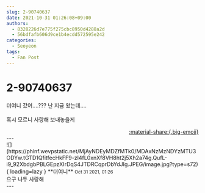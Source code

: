 ```yaml
---
slug: 2-90740637
date: 2021-10-31 01:26:08+09:00
authors:
  - 8328226d7e775f275cbc8950d4288a2d
  - 56bdfafb606d9ce1b4ecdd572595e242
categories:
  - Seoyeon
tags:
  - Fan Post
---
```


# 2-90740637

<div class="post-container" markdown="1">
<div class="content-container md-sidebar__scrollwrap" markdown="1">

더여니 갔어....??? 난 지금 왔는데....<br><br>혹시 모르니 사랑해 보내놓을게

</div>
</div>

<div style="text-align: right;" markdown="1">
<a href="https://weverse.io/fromis9/fanpost/2-90740637" style="text-align: right;">:material-share:{.big-emoji}</a>
</div>
---

<div class="comments-container md-sidebar__scrollwrap" markdown="1">
<div class="comment" markdown="1">
<div class='id-container' markdown="1">
![](https://phinf.wevpstatic.net/MjAyNDEyMDZfMTk0/MDAxNzMzNDYzMTU3ODYw.tGTD1QfitfecHkFF9-zI4fL0xnXf8VH8ht2j5Xh2a74g.QufL-i9_92XbdgbPBLGEpzXIrDqS4JTDRCqprDbYdJIg.JPEG/image.jpg?type=s72){ loading=lazy }
**<span class="artist">더여니</span>** <small>Oct 31 2021, 01:26</small><br>
</div>
<div class='comment-body' markdown="1">
으구 나두 사랑해
</div>
</div>
</div>
---
